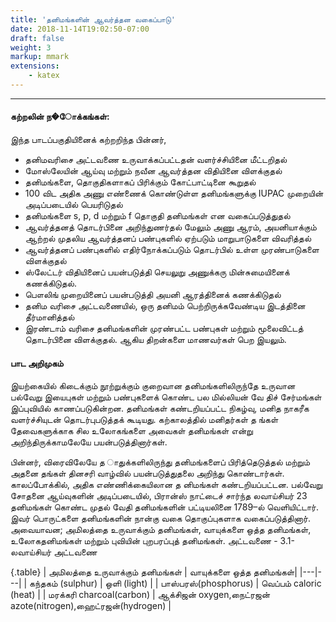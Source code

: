 ```yaml
---
title: 'தனிமங்களின் ஆவர்த்தன வகைப்பாடு'
date: 2018-11-14T19:02:50-07:00
draft: false
weight: 3
markup: mmark
extensions:
    - katex
---
```

---

#### கற்றலின் ந�ோக்கங்கள்:

இந்த பாடப்பகுதியினைக்
கற்றறிந்த பின்னர்,
* தனிமவரிசை அட்டவணை உருவாக்கப்பட்டதன்
வளர்ச்சியினை மீட்டறிதல்
* மோஸ்லேயின் ஆய்வு மற்றும் நவீன ஆவர்த்தன
விதியினை விளக்குதல்
* தனிமங்களை, தொகுதிகளாகப் பிரிக்கும்
கோட்பாட்டினை கூறுதல்
* 100 விட அதிக அணு எண்ணைக் கொண்டுள்ள
தனிமங்களுக்கு IUPAC முறையின் அடிப்படையில்
பெயரிடுதல்
* தனிமங்களை s, p, d மற்றும் f தொகுதி தனிமங்கள்
என வகைப்படுத்துதல்
* ஆவர்த்தனத் தொடர்பினை அறிந்துணர்தல் மேலும்
அணு ஆரம், அயனியாக்கும் ஆற்றல் முதலிய
ஆவர்த்தனப் பண்புகளில் ஏற்படும் மாறுபாடுகளை
விவரித்தல்
* ஆவர்த்தனப் பண்புகளில் எதிர்நோக்கப்படும்
தொடர்பில் உள்ள முரண்பாடுகளை விளக்குதல்
* ஸ்லேட்டர் விதியினைப் பயன்படுத்தி செயலுறு
அணுக்கரு மின்சுமையினைக் கணக்கிடுதல்.
* பௌலிங் முறையினைப் பயன்படுத்தி அயனி
ஆரத்தினைக் கணக்கிடுதல்
* தனிம வரிசை அட்டவணையில், ஒரு தனிமம்
பெற்றிருக்கவேண்டிய இடத்தினை தீர்மானித்தல்
* இரண்டாம் வரிசை தனிமங்களின் முரண்பட்ட
பண்புகள் மற்றும் மூலைவிட்டத் தொடர்பினை
விளக்குதல்.
ஆகிய திறன்களை மாணவர்கள் பெற இயலும்.

#### பாட அறிமுகம்
இயற்கையில் கிடைக்கும் நூற்றுக்கும்
குறைவான தனிமங்களிலிருந்தே உருவான
பல்வேறு இயைபுகள் மற்றும் பண்புகளைக்
கொண்ட பல மில்லியன் வே திச் சேர்மங்கள்
இப்புவியில் காணப்படுகின்றன.
தனிமங்கள் கண்டறியப்பட்ட நிகழ்வு,
மனித நாகரீக வளர்ச்சியுடன் தொடர்புபடுத்தக்
கூடியது. கற்காலத்தில் மனிதர்கள் த ங்கள்
தேவைகளுக்காக சில உலோகங்களை
அவைகள் தனிமங்கள் என்று
அறிந்திருக்காமலேயே பயன்படுத்தினார்கள்.

பின்னர், விரைவிலேயே த ாதுக்களிலிருந்து
தனிமங்களைப் பிரித்தெடுத்தல் மற்றும் அதனை
தங்கள் தினசரி வாழ்வில் பயன்படுத்துதலை
அறிந்து கொண்டார்கள். காலப்போக்கில்,
அதிக எண்ணிக்கையிலான த னிமங்கள்
கண்டறியப்பட்டன. பல்வேறு சோதனை
ஆய்வுகளின் அடிப்படையில், பிரான்ஸ்
நாட்டைச் சார்ந்த லவாய்சியர் 23 தனிமங்கள்
கொண்ட முதல் வேதி தனிமங்களின்
பட்டியலினை 1789–ல் வெளியிட்டார்.
இவர் பொருட்களை தனிமங்களின் நான்கு
வகை தொகுப்புகளாக வகைப்படுத்தினார்.
அவையாவன; அமிலத்தை உருவாக்கும்
தனிமங்கள், வாயுக்களை ஒத்த தனிமங்கள்,
உலோகதனிமங்கள் மற்றும் புவியின்
புறபரப்புத் தனிமங்கள்.
அட்டவணை - 3.1- லவாய்சியர் அட்டவணை

{.table}
| அமிலத்தை உருவாக்கும் தனிமங்கள் |  வாயுக்களை ஒத்த தனிமங்கள்|
|---|---|
| கந்தகம் (sulphur) | ஒளி (light) | 
| பாஸ்பரஸ்(phosphorus) | வெப்பம் caloric (heat) |
| மரக்கரி charcoal(carbon) | ஆக்சிஜன் oxygen,நைட்ரஜன் azote(nitrogen),ஹைட்ரஜன்(hydrogen) |

